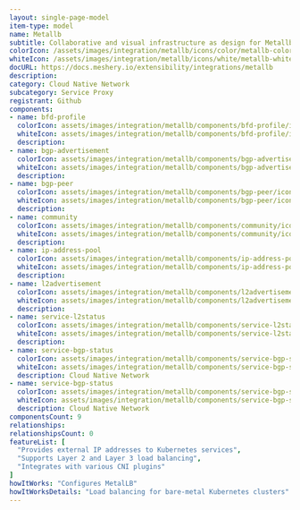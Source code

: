 ```yaml
---
layout: single-page-model
item-type: model
name: Metallb
subtitle: Collaborative and visual infrastructure as design for Metallb
colorIcon: /assets/images/integration/metallb/icons/color/metallb-color.svg
whiteIcon: /assets/images/integration/metallb/icons/white/metallb-white.svg
docURL: https://docs.meshery.io/extensibility/integrations/metallb
description: 
category: Cloud Native Network
subcategory: Service Proxy
registrant: Github
components: 
- name: bfd-profile
  colorIcon: assets/images/integration/metallb/components/bfd-profile/icons/color/bfd-profile-color.svg
  whiteIcon: assets/images/integration/metallb/components/bfd-profile/icons/white/bfd-profile-white.svg
  description: 
- name: bgp-advertisement
  colorIcon: assets/images/integration/metallb/components/bgp-advertisement/icons/color/bgp-advertisement-color.svg
  whiteIcon: assets/images/integration/metallb/components/bgp-advertisement/icons/white/bgp-advertisement-white.svg
  description: 
- name: bgp-peer
  colorIcon: assets/images/integration/metallb/components/bgp-peer/icons/color/bgp-peer-color.svg
  whiteIcon: assets/images/integration/metallb/components/bgp-peer/icons/white/bgp-peer-white.svg
  description: 
- name: community
  colorIcon: assets/images/integration/metallb/components/community/icons/color/community-color.svg
  whiteIcon: assets/images/integration/metallb/components/community/icons/white/community-white.svg
  description: 
- name: ip-address-pool
  colorIcon: assets/images/integration/metallb/components/ip-address-pool/icons/color/ip-address-pool-color.svg
  whiteIcon: assets/images/integration/metallb/components/ip-address-pool/icons/white/ip-address-pool-white.svg
  description: 
- name: l2advertisement
  colorIcon: assets/images/integration/metallb/components/l2advertisement/icons/color/l2advertisement-color.svg
  whiteIcon: assets/images/integration/metallb/components/l2advertisement/icons/white/l2advertisement-white.svg
  description: 
- name: service-l2status
  colorIcon: assets/images/integration/metallb/components/service-l2status/icons/color/service-l2status-color.svg
  whiteIcon: assets/images/integration/metallb/components/service-l2status/icons/white/service-l2status-white.svg
  description: 
- name: service-bgp-status
  colorIcon: assets/images/integration/metallb/components/service-bgp-status/icons/color/service-bgp-status-color.svg
  whiteIcon: assets/images/integration/metallb/components/service-bgp-status/icons/white/service-bgp-status-white.svg
  description: Cloud Native Network
- name: service-bgp-status
  colorIcon: assets/images/integration/metallb/components/service-bgp-status/icons/color/service-bgp-status-color.svg
  whiteIcon: assets/images/integration/metallb/components/service-bgp-status/icons/white/service-bgp-status-white.svg
  description: Cloud Native Network
componentsCount: 9
relationships: 
relationshipsCount: 0
featureList: [
  "Provides external IP addresses to Kubernetes services",
  "Supports Layer 2 and Layer 3 load balancing",
  "Integrates with various CNI plugins"
]
howItWorks: "Configures MetalLB"
howItWorksDetails: "Load balancing for bare-metal Kubernetes clusters"
---
```

